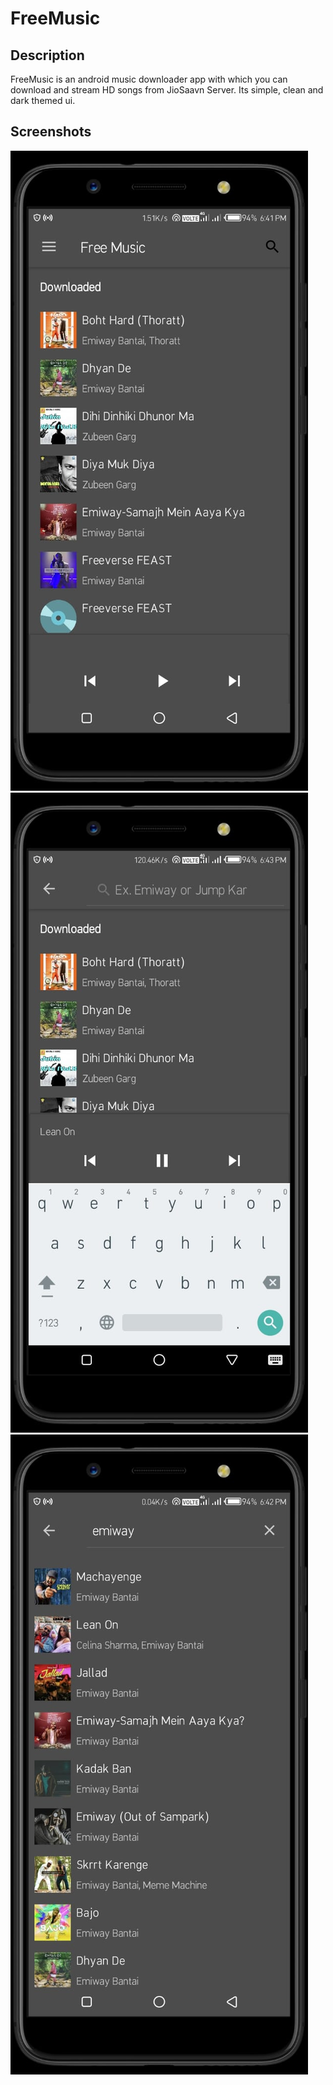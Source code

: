 # FreeMusic
## Description
FreeMusic is an android music downloader app with which you can download and stream HD songs from JioSaavn Server.
Its simple, clean and dark themed ui.
## Screenshots
![Screenshot](screenshot/1.png)
![Screenshot](screenshot/2.png)
![Screenshot](screenshot/3.png)
